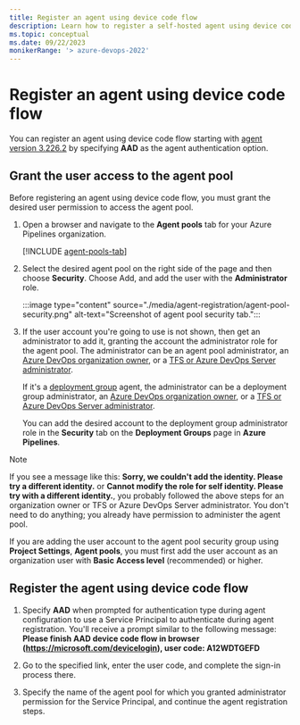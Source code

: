 ```yaml
---
title: Register an agent using device code flow
description: Learn how to register a self-hosted agent using device code flow
ms.topic: conceptual
ms.date: 09/22/2023
monikerRange: '> azure-devops-2022'
---
```


# Register an agent using device code flow

You can register an agent using device code flow starting with [agent version 3.226.2](https://github.com/microsoft/azure-pipelines-agent/releases/tag/v3.226.2) by specifying **AAD** as the agent authentication option.

## Grant the user access to the agent pool

Before registering an agent using device code flow, you must grant the desired user permission to access the agent pool.

1. Open a browser and navigate to the **Agent pools** tab for your Azure Pipelines organization.

   [!INCLUDE [agent-pools-tab](./includes/agent-pools-tab/agent-pools-tab.md)]

1. Select the desired agent pool on the right side of the page and then choose **Security**. Choose Add, and add the user with the **Administrator** role.

   :::image type="content" source="./media/agent-registration/agent-pool-security.png" alt-text="Screenshot of agent pool security tab.":::

1. If the user account you're going to use is not shown, then get an administrator to add it, granting the account the administrator role for the agent pool. The administrator can be an agent pool administrator, an [Azure DevOps organization owner](../../organizations/accounts/faq-user-and-permissions-management.yml#find-owner), or a [TFS or Azure DevOps Server administrator](/azure/devops/server/admin/add-administrator).

   If it's a [deployment group](../release/deployment-groups/index.md) agent, the administrator can be a deployment group administrator, an [Azure DevOps organization owner](../../organizations/accounts/faq-user-and-permissions-management.yml#find-owner), or a [TFS or Azure DevOps Server administrator](/azure/devops/server/admin/add-administrator).

   You can add the desired account to the deployment group administrator role in the **Security** tab on the **Deployment Groups** page in **Azure Pipelines**.

> [!NOTE]
> If you see a message like this: **Sorry, we couldn't add the identity. Please try a different identity.** or **Cannot modify the role for self identity. Please try with a different identity.**, you probably followed the above steps for an organization owner or TFS or Azure DevOps Server administrator. You don't need to do anything; you already have permission to administer the agent pool.
>
> If you are adding the user account to the agent pool security group using **Project Settings**, **Agent pools**, you must first add the user account as an organization user with **Basic** **Access level** (recommended) or higher.

## Register the agent using device code flow

1. Specify **AAD** when prompted for authentication type during agent configuration to use a Service Principal to authenticate during agent registration. You'll receive a prompt similar to the following message: **Please finish AAD device code flow in browser (https://microsoft.com/devicelogin), user code: A12WDTGEFD**

1. Go to the specified link, enter the user code, and complete the sign-in process there.

1. Specify the name of the agent pool for which you granted administrator permission for the Service Principal, and continue the agent registration steps.